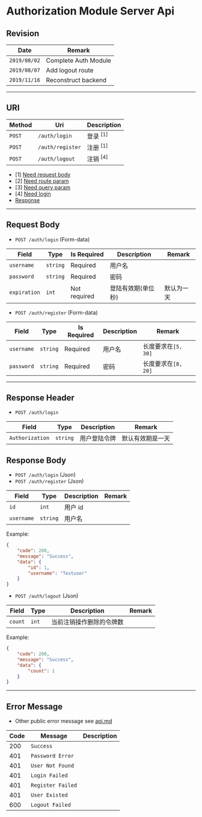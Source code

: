 # Authorization Module Server Api

## Revision

|Date|Remark|
|--|--|
|`2019/08/02`|Complete Auth Module|
|`2019/08/07`|Add logout route|
|`2019/11/16`|Reconstruct backend|

---

## URI

|Method|Uri|Description|
|--|--|--|
|`POST`|`/auth/login`|登录 <sup>[1]</sup>|
|`POST`|`/auth/register`|注册 <sup>[1]</sup>|
|`POST`|`/auth/logout`|注销 <sup>[4]</sup>|

+ [1] [Need request body](https://github.com/Aoi-hosizora/Biji_BackEnd/blob/master/docs/auth.md#request-body)
+ [2] [Need route param](https://github.com/Aoi-hosizora/Biji_BackEnd/blob/master/docs/auth.md#request-route-param)
+ [3] [Need query param](https://github.com/Aoi-hosizora/Biji_BackEnd/blob/master/docs/auth.md#request-query-param)
+ [4] [Need login](https://github.com/Aoi-hosizora/Biji_BackEnd/blob/master/docs/auth.md#request-header)
+ [Response](https://github.com/Aoi-hosizora/Biji_BackEnd/blob/master/docs/auth.md#response-body)

---

## Request Body

+ `POST /auth/login` (Form-data)

|Field|Type|Is Required|Description|Remark|
|--|--|--|--|--|
|`username`|`string`|Required|用户名||
|`password`|`string`|Required|密码||
|`expiration`|`int`|Not required|登陆有效期(单位秒)|默认为一天|

+ `POST /auth/register` (Form-data)

|Field|Type|Is Required|Description|Remark|
|--|--|--|--|--|
|`username`|`string`|Required|用户名|长度要求在`[5, 30]`|
|`password`|`string`|Required|密码|长度要求在`[8, 20]`|

---

## Response Header

+ `POST /auth/login`

|Field|Type|Description|Remark|
|--|--|--|--|
|`Authorization`|`string`|用户登陆令牌|默认有效期是一天|

## Response Body

+ `POST /auth/login` (Json)
+ `POST /auth/register` (Json)

|Field|Type|Description|Remark|
|--|--|--|--|
|`id`|`int`|用户 id||
|`username`|`string`|用户名||

Example:
```json
{
    "code": 200,
    "message": "Success",
    "data": {
        "id": 1,
        "username": "Testuser"
    }
}
```

+ `POST /auth/logout` (Json)

|Field|Type|Description|Remark|
|--|--|--|--|
|`count`|`int`|当前注销操作删除的令牌数||

Example:
```json
{
    "code": 200,
    "message": "Success",
    "data": {
        "count": 1
    }
}
```

---

## Error Message

+ Other public error message see [api.md](https://github.com/Aoi-hosizora/Biji_BackEnd/blob/master/docs/api.md)

|Code|Message|Description|
|--|--|--|
|200|`Success`||
|401|`Password Error`||
|401|`User Not Found`||
|401|`Login Failed`||
|401|`Register Failed`||
|401|`User Existed`||
|600|`Logout Failed`||
